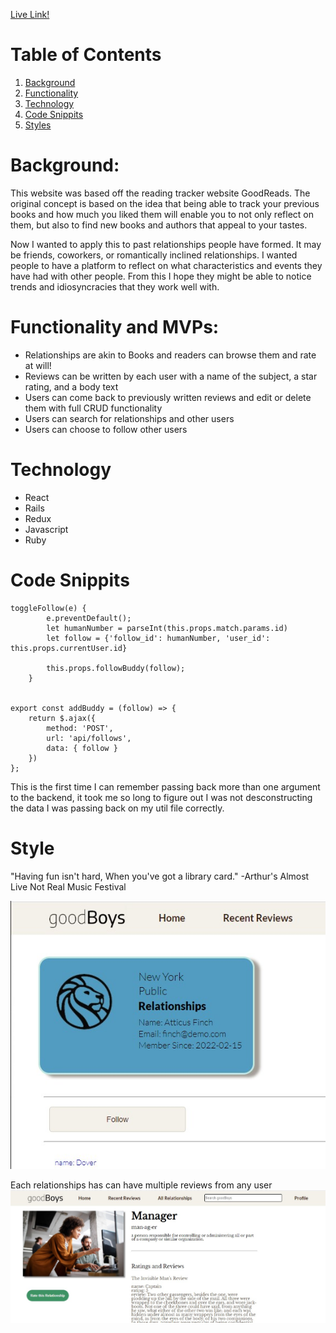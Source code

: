 [Live Link!](https://good-boys.herokuapp.com/#/)

# Table of Contents
1. [Background](#background)
2. [Functionality](#func)
3. [Technology](#tech)
4. [Code Snippits](#snip)
5. [Styles](#style)


# Background: <a name='background'></a>

This website was based off the reading tracker website GoodReads. The original concept is based on the idea that being able to track your previous books and how much you liked them will enable you to not only reflect on them, but also to find new books and authors that appeal to your tastes. 

Now I wanted to apply this to past relationships people have formed. It may be friends, coworkers, or romantically inclined relationships. I wanted people to have a platform to reflect on what characteristics and events they have had with other people. From this I hope they might be able to notice trends and idiosyncracies that they work well with.  

# Functionality and MVPs: <a name='func'></a>

* Relationships are akin to Books and readers can browse them and rate at will!
* Reviews can be written by each user with a name of the subject, a star rating, and a body text
* Users can come back to previously written reviews and edit or delete them with full CRUD functionality
* Users can search for relationships and other users
* Users can choose to follow other users

# Technology <a name='tech'></a>
* React 
* Rails
* Redux
* Javascript
* Ruby

# Code Snippits <a name='snip'></a>
```
toggleFollow(e) {
        e.preventDefault(); 
        let humanNumber = parseInt(this.props.match.params.id)
        let follow = {'follow_id': humanNumber, 'user_id': this.props.currentUser.id}

        this.props.followBuddy(follow); 
    }


export const addBuddy = (follow) => {
    return $.ajax({
        method: 'POST', 
        url: 'api/follows', 
        data: { follow }
    })
};
```
This is the first time I can remember passing back more than one argument to the backend, it took me so long to figure out I was not desconstructing the data I was passing back on my util file correctly.

# Style <a name='style'></a>
"Having fun isn't hard,
When you've got a library card." 
-Arthur's Almost Live Not Real Music Festival

![LibraryCard](https://github.com/AnnaYTH/goodBoys/blob/main/app/assets/images/library_card.jpg)

Each relationships has can have multiple reviews from any user
![Manager](https://github.com/AnnaYTH/goodBoys/blob/main/app/assets/images/manager_ss.jpg)